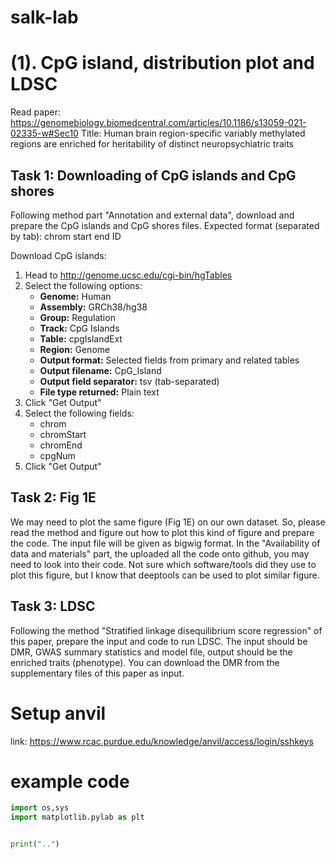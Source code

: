 # salk-lab

# (1). CpG island, distribution plot and LDSC
Read paper: https://genomebiology.biomedcentral.com/articles/10.1186/s13059-021-02335-w#Sec10
Title: Human brain region-specific variably methylated regions are enriched for heritability of distinct neuropsychiatric traits

## Task 1: Downloading of CpG islands and CpG shores
Following method part "Annotation and external data", download and prepare the CpG islands and CpG shores files.
Expected format (separated by tab):
chrom   start   end ID

Download CpG islands:
1. Head to http://genome.ucsc.edu/cgi-bin/hgTables
2. Select the following options:
    * **Genome:** Human
    * **Assembly:** GRCh38/hg38
    * **Group:** Regulation
    * **Track:** CpG Islands
    * **Table:** cpgIslandExt
    * **Region:** Genome
    * **Output format:** Selected fields from primary and related tables
    * **Output filename:** CpG_Island
    * **Output field separator:** tsv (tab-separated)
    * **File type returned:** Plain text
3. Click "Get Output"
4. Select the following fields:
    * chrom
    * chromStart
    * chromEnd
    * cpgNum
6. Click "Get Output"

## Task 2: Fig 1E
We may need to plot the same figure (Fig 1E) on our own dataset. So, please read the method and figure out how to plot this kind of figure and prepare the code. The input file will be given as bigwig format.
In the "Availability of data and materials" part, the uploaded all the code onto github, you may need to look into their code.
Not sure which software/tools did they use to plot this figure, but I know that deeptools can be used to plot similar figure.

## Task 3: LDSC
Following the method "Stratified linkage disequilibrium score regression" of this paper, prepare the input and code to run LDSC.
The input should be DMR, GWAS summary statistics and model file, output should be the enriched traits (phenotype).
You can download the DMR from the supplementary files of this paper as input.


# Setup anvil
link: https://www.rcac.purdue.edu/knowledge/anvil/access/login/sshkeys


# example code
```python
import os,sys
import matplotlib.pylab as plt


print("..")
```
